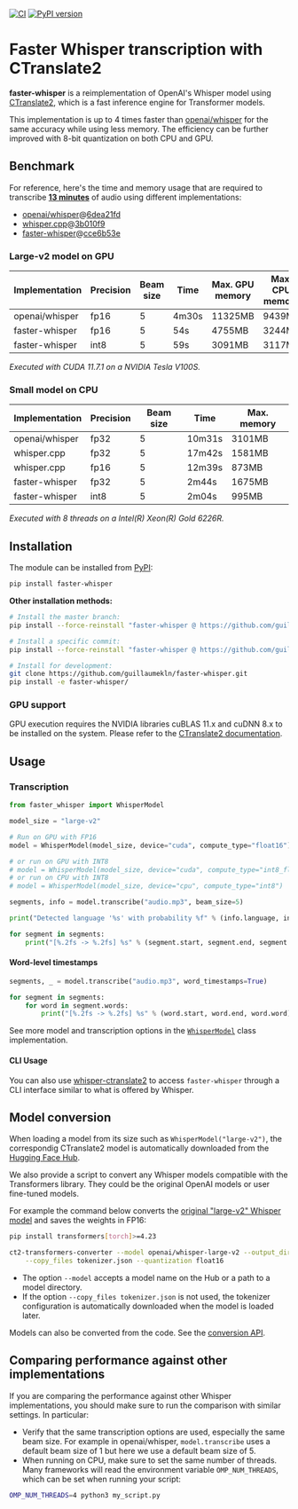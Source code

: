 [![CI](https://github.com/guillaumekln/faster-whisper/workflows/CI/badge.svg)](https://github.com/guillaumekln/faster-whisper/actions?query=workflow%3ACI) [![PyPI version](https://badge.fury.io/py/faster-whisper.svg)](https://badge.fury.io/py/faster-whisper)

# Faster Whisper transcription with CTranslate2

**faster-whisper** is a reimplementation of OpenAI's Whisper model using [CTranslate2](https://github.com/OpenNMT/CTranslate2/), which is a fast inference engine for Transformer models.

This implementation is up to 4 times faster than [openai/whisper](https://github.com/openai/whisper) for the same accuracy while using less memory. The efficiency can be further improved with 8-bit quantization on both CPU and GPU.

## Benchmark

For reference, here's the time and memory usage that are required to transcribe [**13 minutes**](https://www.youtube.com/watch?v=0u7tTptBo9I) of audio using different implementations:

* [openai/whisper](https://github.com/openai/whisper)@[6dea21fd](https://github.com/openai/whisper/commit/6dea21fd7f7253bfe450f1e2512a0fe47ee2d258)
* [whisper.cpp](https://github.com/ggerganov/whisper.cpp)@[3b010f9](https://github.com/ggerganov/whisper.cpp/commit/3b010f9bed9a6068609e9faf52383aea792b0362)
* [faster-whisper](https://github.com/guillaumekln/faster-whisper)@[cce6b53e](https://github.com/guillaumekln/faster-whisper/commit/cce6b53e4554f71172dad188c45f10fb100f6e3e)

### Large-v2 model on GPU

| Implementation | Precision | Beam size | Time | Max. GPU memory | Max. CPU memory |
| --- | --- | --- | --- | --- | --- |
| openai/whisper | fp16 | 5 | 4m30s | 11325MB | 9439MB |
| faster-whisper | fp16 | 5 | 54s | 4755MB | 3244MB |
| faster-whisper | int8 | 5 | 59s | 3091MB | 3117MB |

*Executed with CUDA 11.7.1 on a NVIDIA Tesla V100S.*

### Small model on CPU

| Implementation | Precision | Beam size | Time | Max. memory |
| --- | --- | --- | --- | --- |
| openai/whisper | fp32 | 5 | 10m31s | 3101MB |
| whisper.cpp | fp32 | 5 | 17m42s | 1581MB |
| whisper.cpp | fp16 | 5 | 12m39s | 873MB |
| faster-whisper | fp32 | 5 | 2m44s | 1675MB |
| faster-whisper | int8 | 5 | 2m04s | 995MB |

*Executed with 8 threads on a Intel(R) Xeon(R) Gold 6226R.*

## Installation

The module can be installed from [PyPI](https://pypi.org/project/faster-whisper/):

```bash
pip install faster-whisper
```

**Other installation methods:**

```bash
# Install the master branch:
pip install --force-reinstall "faster-whisper @ https://github.com/guillaumekln/faster-whisper/archive/refs/heads/master.tar.gz"

# Install a specific commit:
pip install --force-reinstall "faster-whisper @ https://github.com/guillaumekln/faster-whisper/archive/a4f1cc8f11433e454c3934442b5e1a4ed5e865c3.tar.gz"

# Install for development:
git clone https://github.com/guillaumekln/faster-whisper.git
pip install -e faster-whisper/
```

### GPU support

GPU execution requires the NVIDIA libraries cuBLAS 11.x and cuDNN 8.x to be installed on the system. Please refer to the [CTranslate2 documentation](https://opennmt.net/CTranslate2/installation.html).

## Usage

### Transcription

```python
from faster_whisper import WhisperModel

model_size = "large-v2"

# Run on GPU with FP16
model = WhisperModel(model_size, device="cuda", compute_type="float16")

# or run on GPU with INT8
# model = WhisperModel(model_size, device="cuda", compute_type="int8_float16")
# or run on CPU with INT8
# model = WhisperModel(model_size, device="cpu", compute_type="int8")

segments, info = model.transcribe("audio.mp3", beam_size=5)

print("Detected language '%s' with probability %f" % (info.language, info.language_probability))

for segment in segments:
    print("[%.2fs -> %.2fs] %s" % (segment.start, segment.end, segment.text))
```

#### Word-level timestamps

```python
segments, _ = model.transcribe("audio.mp3", word_timestamps=True)

for segment in segments:
    for word in segment.words:
        print("[%.2fs -> %.2fs] %s" % (word.start, word.end, word.word))
```

See more model and transcription options in the [`WhisperModel`](https://github.com/guillaumekln/faster-whisper/blob/master/faster_whisper/transcribe.py) class implementation.

#### CLI Usage

You can also use [whisper-ctranslate2](https://github.com/jordimas/whisper-ctranslate2) to access `faster-whisper` through a CLI interface similar to what is offered by Whisper.


## Model conversion

When loading a model from its size such as `WhisperModel("large-v2")`, the correspondig CTranslate2 model is automatically downloaded from the [Hugging Face Hub](https://huggingface.co/guillaumekln).

We also provide a script to convert any Whisper models compatible with the Transformers library. They could be the original OpenAI models or user fine-tuned models.

For example the command below converts the [original "large-v2" Whisper model](https://huggingface.co/openai/whisper-large-v2) and saves the weights in FP16:

```bash
pip install transformers[torch]>=4.23

ct2-transformers-converter --model openai/whisper-large-v2 --output_dir whisper-large-v2-ct2 \
    --copy_files tokenizer.json --quantization float16
```

* The option `--model` accepts a model name on the Hub or a path to a model directory.
* If the option `--copy_files tokenizer.json` is not used, the tokenizer configuration is automatically downloaded when the model is loaded later.

Models can also be converted from the code. See the [conversion API](https://opennmt.net/CTranslate2/python/ctranslate2.converters.TransformersConverter.html).

## Comparing performance against other implementations

If you are comparing the performance against other Whisper implementations, you should make sure to run the comparison with similar settings. In particular:

* Verify that the same transcription options are used, especially the same beam size. For example in openai/whisper, `model.transcribe` uses a default beam size of 1 but here we use a default beam size of 5.
* When running on CPU, make sure to set the same number of threads. Many frameworks will read the environment variable `OMP_NUM_THREADS`, which can be set when running your script:

```bash
OMP_NUM_THREADS=4 python3 my_script.py
```
